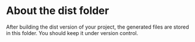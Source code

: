 # About the dist folder

After building the dist version of your project, the generated files are stored in this folder. You should keep it under version control.
